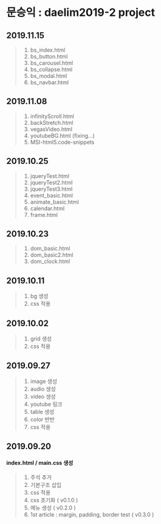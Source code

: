 # 문승익 : daelim2019-2 project

## 2019.11.15
> 1. bs_index.html
> 2. bs_button.html
> 3. bs_carousel.html
> 4. bs_collapse.html
> 5. bs_modal.html
> 6. bs_navbar.html

## 2019.11.08
> 1. infinityScroll.html
> 2. backStretch.html
> 3. vegasVideo.html
> 4. youtubeBG.html (fixing...)
> 5. MSI-html5.code-snippets

## 2019.10.25
> 1. jqueryTest.html
> 2. jqueryTest2.html
> 3. jqueryTest3.html
> 4. event_basic.html
> 5. animate_basic.html
> 6. calendar.html
> 7. frame.html


## 2019.10.23
> 1. dom_basic.html
> 2. dom_basic2.html
> 3. dom_clock.html

## 2019.10.11
> 1. bg 생성
> 2. css 적용

## 2019.10.02
> 1. grid 생성
> 2. css 적용

## 2019.09.27
> 1. image 생성
> 2. audio 생성
> 3. video 생성
> 4. youtube 링크
> 5. table 생성
> 6. color 반반
> 2. css 적용

## 2019.09.20
#### index.html / main.css 생성
> 1. 주석 추가 <br>
> 2. 기본구조 삽입
> 3. css 적용
> 4. css 초기화 ( v0.1.0 )
> 5. 메뉴 생성 ( v0.2.0 )
> 6. 1st article : margin, padding, border test ( v0.3.0 )
